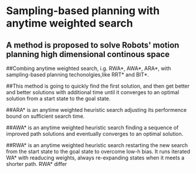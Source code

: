 # Sampling-based planning with anytime weighted search
  ## A method is proposed to solve Robots' motion planning high dimensional continous space
  ##Combing anytime weighted search, i.g. RWA*, AWA*, ARA*, with sampling-based planning techonolgies,like RRT* and BIT*.
  
  ##This method is going to quickly find the first solution, and then get better and better solutions with additional time until it converges to an optimal solution    from a start state to the goal state.
  
##ARA* is an anytime weighted heuristic search adjusting its performence bound on sufficient search time.
  
  ##AWA* is an anytime weighted heuristic search finding a sequence of improved path solutions and eventually converges to an optimal solution.
  
  ##RWA* is an anytime weighted heuristic search restarting the new search from the start state to the goal state to overcome low-h bias. It runs iterated WA* with readucing weights, always re-expanding states when it meets a shorter path. RWA* differ
